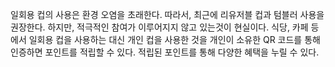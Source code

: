 일회용 컵의 사용은 환경 오염을 초래한다. 따라서, 최근에 리유저블 컵과 텀블러 사용을 권장한다. 하지만, 적극적인 참여가 이루어지지 않고 있는것이 현실이다. 식당, 카페 등에서 일회용 컵을 사용하는 대신 개인 컵을 사용한 것을 개인이 소유한 QR 코드를 통해 인증하면 포인트를 적립할 수 있다. 적립된 포인트를 통해 다양한 혜택을 누릴 수 있다.